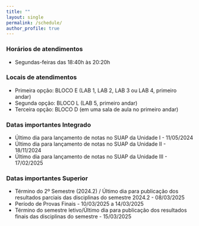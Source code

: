```yaml
---
title: ""
layout: single
permalink: /schedule/
author_profile: true
---
```


<link rel="stylesheet" href="{{ '/assets/css/custom.css' | relative_url }}">


### Horários de atendimentos

- <span class="general-title-medium ">Segundas-feiras das 18:40h às 20:20h</span>

### Locais de atendimentos

- <span class="general-title-medium">Primeira opção: BLOCO E (LAB 1, LAB 2, LAB 3 ou LAB 4, primeiro andar)</span>
- <span class="general-title-medium">Segunda opção: BLOCO L (LAB 5, primeiro andar)</span>
- <span class="general-title-medium">Terceira opção: BLOCO D (em uma sala de aula no primeiro andar)</span>


### Datas importantes Integrado
- <span class="general-title-medium">Último dia para lançamento de notas no SUAP da Unidade I - 11/05/2024</span>
- <span class="general-title-medium">Último dia para lançamento de notas no SUAP da Unidade II - 18/11/2024</span>
- <span class="general-title-medium">Último dia para lançamento de notas no SUAP da Unidade III - 17/02/2025</span>


### Datas importantes Superior

- <span class="general-title-medium">Término do 2º Semestre (2024.2) / Último dia para publicação dos resultados parciais das disciplinas do semestre 2024.2 - 08/03/2025</span>
- <span class="general-title-medium">Período de Provas Finais - 10/03/2025 a 14/03/2025</span>
- <span class="general-title-medium">Término do semestre letivo/Último dia para publicação dos resultados finais das disciplinas do semestre - 15/03/2025</span>
